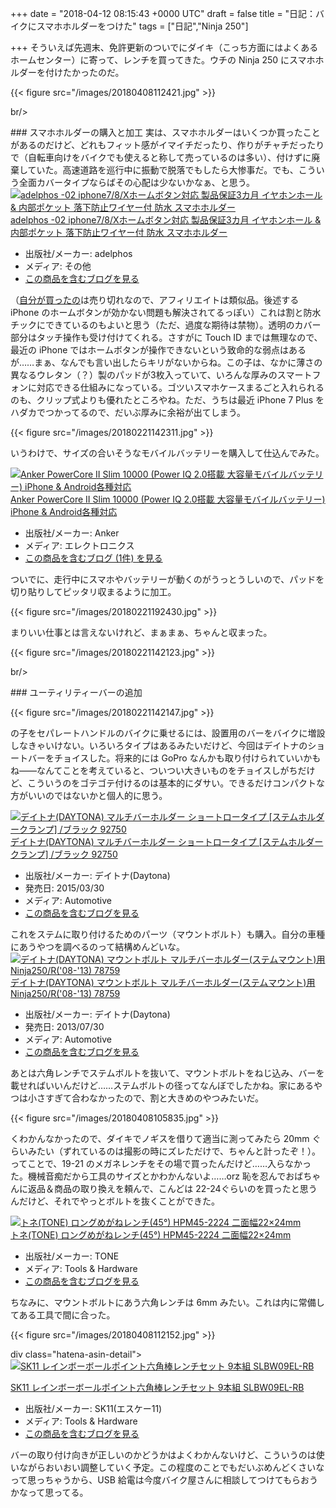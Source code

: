 
+++
date = "2018-04-12 08:15:43 +0000 UTC"
draft = false
title = "日記：バイクにスマホホルダーをつけた"
tags = ["日記","Ninja 250"]

+++
そういえば先週末、免許更新のついでにダイキ（こっち方面にはよくあるホームセンター）に寄って、レンチを買ってきた。ウチの Ninja 250 にスマホホルダーを付けたかったのだ。

{{< figure src="/images/20180408112421.jpg"  >}}

br/>


<div class="section">
    ### スマホホルダーの購入と加工
    実は、スマホホルダーはいくつか買ったことがあるのだけど、どれもフィット感がイマイチだったり、作りがチャチだったりで（自転車向けをバイクでも使えると称して売っているのは多い）、付けずに廃棄していた。高速道路を巡行中に振動で脱落でもしたら大惨事だ。でも、こういう全面カバータイプならばその心配は少ないかなぁ、と思う。<div class="hatena-asin-detail"><a href="http://www.amazon.co.jp/exec/obidos/ASIN/B071WMQG7Q/bestylesnet-22/"><img src="https://images-fe.ssl-images-amazon.com/images/I/51aDlbvTPaL._SL160_.jpg" class="hatena-asin-detail-image" alt="adelphos -02 iphone7/8/Xホームボタン対応 製品保証3カ月 イヤホンホール &amp; 内部ポケット 落下防止ワイヤー付 防水 スマホホルダー" title="adelphos -02 iphone7/8/Xホームボタン対応 製品保証3カ月 イヤホンホール &amp; 内部ポケット 落下防止ワイヤー付 防水 スマホホルダー"/></a><div class="hatena-asin-detail-info"><a href="http://www.amazon.co.jp/exec/obidos/ASIN/B071WMQG7Q/bestylesnet-22/">adelphos -02 iphone7/8/Xホームボタン対応 製品保証3カ月 イヤホンホール &amp; 内部ポケット 落下防止ワイヤー付 防水 スマホホルダー</a><ul><li><span class="hatena-asin-detail-label">出版社/メーカー:</span> adelphos</li><li><span class="hatena-asin-detail-label">メディア:</span> その他</li><li><a href="http://d.hatena.ne.jp/asin/B071WMQG7Q/bestylesnet-22" target="_blank">この商品を含むブログを見る</a></li></ul></div><div class="hatena-asin-detail-foot"></div></div>（<a href="https://www.amazon.co.jp/gp/product/B076SR3CG7/">自分が買ったの</a>は売り切れなので、アフィリエイトは類似品。後述する iPhone のホームボタンが効かない問題も解決されてるっぽい）これは割と防水チックにできているのもよいと思う（ただ、過度な期待は禁物）。透明のカバー部分はタッチ操作も受け付けてくれる。さすがに Touch ID までは無理なので、最近の iPhone ではホームボタンが操作できないという致命的な弱点はあるが……まぁ、なんでも言い出したらキリがないからね。この子は、なかに薄さの異なるウレタン（？）製のパッドが3枚入っていて、いろんな厚みのスマートフォンに対応できる仕組みになっている。ゴツいスマホケースまるごと入れられるのも、クリップ式よりも優れたところやね。ただ、うちは最近 iPhone 7 Plus をハダカでつかってるので、だいぶ厚みに余裕が出てしまう。

{{< figure src="/images/20180221142311.jpg"  >}}

いうわけで、サイズの合いそうなモバイルバッテリーを購入して仕込んでみた。<div class="hatena-asin-detail"><a href="http://www.amazon.co.jp/exec/obidos/ASIN/B01N0XODNX/bestylesnet-22/"><img src="https://images-fe.ssl-images-amazon.com/images/I/31qbsAGSaNL._SL160_.jpg" class="hatena-asin-detail-image" alt="Anker PowerCore II Slim 10000 (Power IQ 2.0搭載 大容量モバイルバッテリー) iPhone &amp; Android各種対応" title="Anker PowerCore II Slim 10000 (Power IQ 2.0搭載 大容量モバイルバッテリー) iPhone &amp; Android各種対応"/></a><div class="hatena-asin-detail-info"><a href="http://www.amazon.co.jp/exec/obidos/ASIN/B01N0XODNX/bestylesnet-22/">Anker PowerCore II Slim 10000 (Power IQ 2.0搭載 大容量モバイルバッテリー) iPhone &amp; Android各種対応</a><ul><li><span class="hatena-asin-detail-label">出版社/メーカー:</span> Anker</li><li><span class="hatena-asin-detail-label">メディア:</span> エレクトロニクス</li><li><a href="http://d.hatena.ne.jp/asin/B01N0XODNX/bestylesnet-22" target="_blank">この商品を含むブログ (1件) を見る</a></li></ul></div><div class="hatena-asin-detail-foot"></div></div>ついでに、走行中にスマホやバッテリーが動くのがうっとうしいので、パッドを切り貼りしてピッタリ収まるように加工。

{{< figure src="/images/20180221192430.jpg"  >}}

まりいい仕事とは言えないけれど、まぁまぁ、ちゃんと収まった。

{{< figure src="/images/20180221142123.jpg"  >}}

br/>


</div>
<div class="section">
    ### ユーティリティーバーの追加
    

{{< figure src="/images/20180221142147.jpg"  >}}

の子をセパレートハンドルのバイクに乗せるには、設置用のバーをバイクに増設しなきゃいけない。いろいろタイプはあるみたいだけど、今回はデイトナのショートバーをチョイスした。将来的には GoPro なんかも取り付けられていいかもね――なんてことを考えていると、ついつい大きいものをチョイスしがちだけど、こういうのをゴテゴテ付けるのは基本的にダサい。できるだけコンパクトな方がいいのではないかと個人的に思う。<div class="hatena-asin-detail"><a href="http://www.amazon.co.jp/exec/obidos/ASIN/B00V6BHY0Q/bestylesnet-22/"><img src="https://images-fe.ssl-images-amazon.com/images/I/3120RzaLjAL._SL160_.jpg" class="hatena-asin-detail-image" alt="デイトナ(DAYTONA) マルチバーホルダー ショートロータイプ [ステムホルダークランプ] /ブラック 92750" title="デイトナ(DAYTONA) マルチバーホルダー ショートロータイプ [ステムホルダークランプ] /ブラック 92750"/></a><div class="hatena-asin-detail-info"><a href="http://www.amazon.co.jp/exec/obidos/ASIN/B00V6BHY0Q/bestylesnet-22/">デイトナ(DAYTONA) マルチバーホルダー ショートロータイプ [ステムホルダークランプ] /ブラック 92750</a><ul><li><span class="hatena-asin-detail-label">出版社/メーカー:</span> デイトナ(Daytona)</li><li><span class="hatena-asin-detail-label">発売日:</span> 2015/03/30</li><li><span class="hatena-asin-detail-label">メディア:</span> Automotive</li><li><a href="http://d.hatena.ne.jp/asin/B00V6BHY0Q/bestylesnet-22" target="_blank">この商品を含むブログを見る</a></li></ul></div><div class="hatena-asin-detail-foot"></div></div>これをステムに取り付けるためのパーツ（マウントボルト）も購入。自分の車種にあうやつを調べるのって結構めんどいな。<div class="hatena-asin-detail"><a href="http://www.amazon.co.jp/exec/obidos/ASIN/B00DDE0H1C/bestylesnet-22/"><img src="https://images-fe.ssl-images-amazon.com/images/I/31pnOeDK0lL._SL160_.jpg" class="hatena-asin-detail-image" alt="デイトナ(DAYTONA) マウントボルト マルチバーホルダー(ステムマウント)用 Ninja250/R(&#39;08-&#39;13) 78759" title="デイトナ(DAYTONA) マウントボルト マルチバーホルダー(ステムマウント)用 Ninja250/R(&#39;08-&#39;13) 78759"/></a><div class="hatena-asin-detail-info"><a href="http://www.amazon.co.jp/exec/obidos/ASIN/B00DDE0H1C/bestylesnet-22/">デイトナ(DAYTONA) マウントボルト マルチバーホルダー(ステムマウント)用 Ninja250/R(&#39;08-&#39;13) 78759</a><ul><li><span class="hatena-asin-detail-label">出版社/メーカー:</span> デイトナ(Daytona)</li><li><span class="hatena-asin-detail-label">発売日:</span> 2013/07/30</li><li><span class="hatena-asin-detail-label">メディア:</span> Automotive</li><li><a href="http://d.hatena.ne.jp/asin/B00DDE0H1C/bestylesnet-22" target="_blank">この商品を含むブログを見る</a></li></ul></div><div class="hatena-asin-detail-foot"></div></div>あとは六角レンチでステムボルトを抜いて、マウントボルトをねじ込み、バーを載せればいいんだけど……ステムボルトの径ってなんぼでしたかね。家にあるやつは小さすぎて合わなかったので、割と大きめのやつみたいだ。

{{< figure src="/images/20180408105835.jpg"  >}}

くわかんなかったので、ダイキでノギスを借りて適当に測ってみたら 20mm ぐらいみたい（ずれているのは撮影の時にズレただけで、ちゃんと計ったぞ！）。ってことで、19-21 のメガネレンチをその場で買ったんだけど……入らなかった。機械音痴だから工具のサイズとかわかんないよ……orz 恥を忍んでおばちゃんに返品＆商品の取り換えを頼んで、こんどは 22-24ぐらいのを買ったと思うんだけど、それでやっとボルトを抜くことができた。<div class="hatena-asin-detail"><a href="http://www.amazon.co.jp/exec/obidos/ASIN/B005LB0WC4/bestylesnet-22/"><img src="https://images-fe.ssl-images-amazon.com/images/I/31UYGajWjJL._SL160_.jpg" class="hatena-asin-detail-image" alt="トネ(TONE) ロングめがねレンチ(45°) HPM45-2224 二面幅22×24mm" title="トネ(TONE) ロングめがねレンチ(45°) HPM45-2224 二面幅22×24mm"/></a><div class="hatena-asin-detail-info"><a href="http://www.amazon.co.jp/exec/obidos/ASIN/B005LB0WC4/bestylesnet-22/">トネ(TONE) ロングめがねレンチ(45°) HPM45-2224 二面幅22×24mm</a><ul><li><span class="hatena-asin-detail-label">出版社/メーカー:</span> TONE</li><li><span class="hatena-asin-detail-label">メディア:</span> Tools &amp; Hardware</li><li><a href="http://d.hatena.ne.jp/asin/B005LB0WC4/bestylesnet-22" target="_blank">この商品を含むブログを見る</a></li></ul></div><div class="hatena-asin-detail-foot"></div></div>ちなみに、マウントボルトにあう六角レンチは 6mm みたい。これは内に常備してある工具で間に合った。

{{< figure src="/images/20180408112152.jpg"  >}}

div class="hatena-asin-detail"><a href="http://www.amazon.co.jp/exec/obidos/ASIN/B005HZYJUK/bestylesnet-22/"><img src="https://images-fe.ssl-images-amazon.com/images/I/411hS4phnpL._SL160_.jpg" class="hatena-asin-detail-image" alt="SK11 レインボーボールポイント六角棒レンチセット 9本組 SLBW09EL-RB" title="SK11 レインボーボールポイント六角棒レンチセット 9本組 SLBW09EL-RB"/></a><div class="hatena-asin-detail-info"><a href="http://www.amazon.co.jp/exec/obidos/ASIN/B005HZYJUK/bestylesnet-22/">SK11 レインボーボールポイント六角棒レンチセット 9本組 SLBW09EL-RB</a><ul><li><span class="hatena-asin-detail-label">出版社/メーカー:</span> SK11(エスケー11)</li><li><span class="hatena-asin-detail-label">メディア:</span> Tools &amp; Hardware</li><li><a href="http://d.hatena.ne.jp/asin/B005HZYJUK/bestylesnet-22" target="_blank">この商品を含むブログを見る</a></li></ul></div><div class="hatena-asin-detail-foot"></div></div>バーの取り付け向きが正しいのかどうかはよくわかんないけど、こういうのは使いながらおいおい調整していく予定。この程度のことでもだいぶめんどくさいなって思っちゃうから、USB 給電は今度バイク屋さんに相談してつけてもらおうかなって思ってる。

</div>

